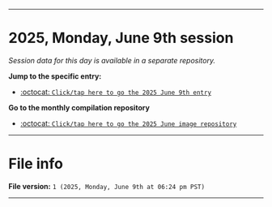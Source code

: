 
***

# 2025, Monday, June 9th session

_Session data for this day is available in a separate repository._

**Jump to the specific entry:**

- [:octocat: `Click/tap here to go the 2025 June 9th entry`](https://github.com/seanpm2001/SeansLifeArchive_Images_ModernSmurfsVillage_Y2025_V6/tree/SeansLifeArchive_ModernSmurfsVillage_Y2025_V6_Main-dev/2025/06_June/09/)

**Go to the monthly compilation repository**

- [:octocat: `Click/tap here to go the 2025 June image repository`](https://github.com/seanpm2001/SeansLifeArchive_Images_ModernSmurfsVillage_Y2025_V6/)

***

# File info

**File version:** `1 (2025, Monday, June 9th at 06:24 pm PST)`

***

